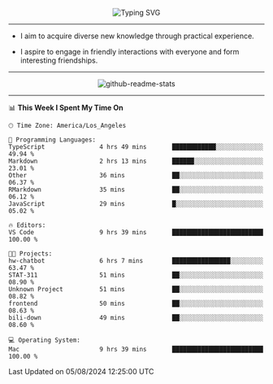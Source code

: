 <p align="center">
  <img src="https://readme-typing-svg.demolab.com?font=Fira+Code&weight=500&size=32&duration=2500&pause=1600&center=true&vCenter=true&random=false&width=1024&height=64&lines=Hi+there+%F0%9F%91%8B;I'm+delighted+you+could+make+it+here+%F0%9F%8E%89;I'm+Harry%2C+a+college+student+still+finding+my+way" alt="Typing SVG" />
</p>


---


- I aim to acquire diverse new knowledge through practical experience.

- I aspire to engage in friendly interactions with everyone and form interesting friendships.


---


<p align="center">
  <img src="https://github-readme-stats.vercel.app/api?username=Harry-Jing&show_icons=true" alt="github-readme-stats"/>
</p>


---

<!--START_SECTION:waka-->
📊 **This Week I Spent My Time On** 

```text
🕑︎ Time Zone: America/Los_Angeles

💬 Programming Languages: 
TypeScript               4 hrs 49 mins       ████████████░░░░░░░░░░░░░   49.94 % 
Markdown                 2 hrs 13 mins       ██████░░░░░░░░░░░░░░░░░░░   23.01 % 
Other                    36 mins             ██░░░░░░░░░░░░░░░░░░░░░░░   06.37 % 
RMarkdown                35 mins             ██░░░░░░░░░░░░░░░░░░░░░░░   06.12 % 
JavaScript               29 mins             █░░░░░░░░░░░░░░░░░░░░░░░░   05.02 % 

🔥 Editors: 
VS Code                  9 hrs 39 mins       █████████████████████████   100.00 % 

🐱‍💻 Projects: 
hw-chatbot               6 hrs 7 mins        ████████████████░░░░░░░░░   63.47 % 
STAT-311                 51 mins             ██░░░░░░░░░░░░░░░░░░░░░░░   08.90 % 
Unknown Project          51 mins             ██░░░░░░░░░░░░░░░░░░░░░░░   08.82 % 
frontend                 50 mins             ██░░░░░░░░░░░░░░░░░░░░░░░   08.63 % 
bili-down                49 mins             ██░░░░░░░░░░░░░░░░░░░░░░░   08.60 % 

💻 Operating System: 
Mac                      9 hrs 39 mins       █████████████████████████   100.00 % 
```


 Last Updated on 05/08/2024 12:25:00 UTC
<!--END_SECTION:waka-->
